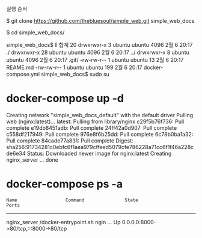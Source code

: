 실행 순서

$ git clone https://github.com/thebluesoul/simple_web.git simple_web_docs

$ cd simple_web_docs/

simple_web_docs$ ll
합계 20
drwxrwxr-x  3 ubuntu ubuntu 4096  2월  6 20:17 ./
drwxrwxr-x 28 ubuntu ubuntu 4096  2월  6 20:17 ../
drwxrwxr-x  8 ubuntu ubuntu 4096  2월  6 20:17 .git/
-rw-rw-r--  1 ubuntu ubuntu   13  2월  6 20:17 REAME.md
-rw-rw-r--  1 ubuntu ubuntu  199  2월  6 20:17 docker-compose.yml
simple_web_docs$ sudo su

# docker-compose up -d
Creating network "simple_web_docs_default" with the default driver
Pulling web (nginx:latest)...
latest: Pulling from library/nginx
c29f5b76f736: Pull complete
e19db8451adb: Pull complete
24ff42a0d907: Pull complete
c558df217949: Pull complete
976e8f6b25dd: Pull complete
6c78b0ba1a32: Pull complete
84cade77a831: Pull complete
Digest: sha256:91734281c0ebfc6f1aea979cffeed5079cfe786228a71cc6f1f46a228cde6e34
Status: Downloaded newer image for nginx:latest
Creating nginx_server ... done
#
# docker-compose ps -a
    Name                  Command               State                  Ports                
--------------------------------------------------------------------------------------------
nginx_server   /docker-entrypoint.sh ngin ...   Up      0.0.0.0:8000->80/tcp,:::8000->80/tcp
#
